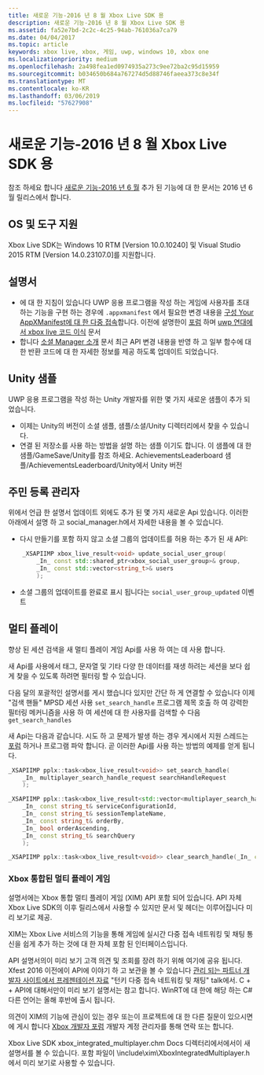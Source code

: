 ```yaml
---
title: 새로운 기능-2016 년 8 월 Xbox Live SDK 용
description: 새로운 기능-2016 년 8 월 Xbox Live SDK 용
ms.assetid: fa52e7bd-2c2c-4c25-94ab-761036a7ca79
ms.date: 04/04/2017
ms.topic: article
keywords: xbox live, xbox, 게임, uwp, windows 10, xbox one
ms.localizationpriority: medium
ms.openlocfilehash: 2a498fea1ed0974935a273c9ee72ba2c95d15959
ms.sourcegitcommit: b034650b684a767274d5d88746faeea373c8e34f
ms.translationtype: MT
ms.contentlocale: ko-KR
ms.lasthandoff: 03/06/2019
ms.locfileid: "57627908"
---
```

# <a name="whats-new-for-the-xbox-live-sdk---august-2016"></a>새로운 기능-2016 년 8 월 Xbox Live SDK 용

참조 하세요 합니다 [새로운 기능-2016 년 6 월](1606-whats-new.md) 추가 된 기능에 대 한 문서는 2016 년 6 월 릴리스에서 합니다.

## <a name="os-and-tool-support"></a>OS 및 도구 지원
Xbox Live SDK는 Windows 10 RTM [Version 10.0.10240] 및 Visual Studio 2015 RTM [Version 14.0.23107.0]를 지원합니다.

## <a name="documentation"></a>설명서
- 에 대 한 지침이 있습니다 UWP 응용 프로그램을 작성 하는 게임에 사용자를 초대 하는 기능을 구현 하는 경우에 ```.appxmanifest``` 에서 필요한 변경 내용을 [구성 Your AppXManifest에 대 한 다중 접속](../multiplayer/service-configuration/configure-your-appxmanifest-for-multiplayer.md)합니다.  이전에 설명한이 [포럼](https://forums.xboxlive.com) 하며 [uwp 연대에서 xbox live 코드 이식](../using-xbox-live/porting-xbox-live-code-from-xdk-to-uwp.md) 문서
- 합니다 [소셜 Manager 소개](../social-platform/intro-to-social-manager.md) 문서 최근 API 변경 내용을 반영 하 고 일부 함수에 대 한 반환 코드에 대 한 자세한 정보를 제공 하도록 업데이트 되었습니다.

## <a name="unity-samples"></a>Unity 샘플
UWP 응용 프로그램을 작성 하는 Unity 개발자를 위한 몇 가지 새로운 샘플이 추가 되었습니다.
- 이제는 Unity의 버전이 소셜 샘플, 샘플/소셜/Unity 디렉터리에서 찾을 수 있습니다.
- 연결 된 저장소를 사용 하는 방법을 설명 하는 샘플 이기도 합니다.  이 샘플에 대 한 샘플/GameSave/Unity를 참조 하세요.
AchievementsLeaderboard 샘플/AchievementsLeaderboard/Unity에서 Unity 버전

## <a name="social-manager"></a>주민 등록 관리자
위에서 언급 한 설명서 업데이트 외에도 추가 된 몇 가지 새로운 Api 있습니다.  이러한 아래에서 설명 하 고 social_manager.h에서 자세한 내용을 볼 수 있습니다.

- 다시 만들기를 포함 하지 않고 소셜 그룹의 업데이트를 허용 하는 추가 된 새 API:

```cpp
    _XSAPIIMP xbox_live_result<void> update_social_user_group(
        _In_ const std::shared_ptr<xbox_social_user_group>& group,
        _In_ const std::vector<string_t>& users
        );
```
- 소셜 그룹의 업데이트를 완료로 표시 됩니다는 ```social_user_group_updated``` 이벤트


## <a name="multiplayer"></a>멀티 플레이
향상 된 세션 검색을 새 멀티 플레이 게임 Api를 사용 하 여는 데 사용 합니다.

새 Api를 사용에서 태그, 문자열 및 기타 다양 한 데이터를 재생 하려는 세션을 보다 쉽게 찾을 수 있도록 하려면 필터링 할 수 있습니다.

다음 달의 포괄적인 설명서를 게시 했습니다 있지만 간단 하 게 연결할 수 있습니다 이제 "검색 핸들" MPSD 세션 사용 ```set_search_handle``` 프로그램 제목 호출 하 여 강력한 필터링 메커니즘을 사용 하 여 세션에 대 한 사용자를 검색할 수 다음 ```get_search_handles```

새 Api는 다음과 같습니다.  시도 하 고 문제가 발생 하는 경우 게시에서 지원 스레드는 [포럼](https://forums.xboxlive.com) 하거나 프로그램 파악 합니다.  곧 이러한 Api를 사용 하는 방법의 예제를 얻게 됩니다.

```cpp
_XSAPIIMP pplx::task<xbox_live_result<void>> set_search_handle(
    _In_ multiplayer_search_handle_request searchHandleRequest
    );
```

```cpp
_XSAPIIMP pplx::task<xbox_live_result<std::vector<multiplayer_search_handle_details>>> get_search_handles(
    _In_ const string_t& serviceConfigurationId,
    _In_ const string_t& sessionTemplateName,
    _In_ const string_t& orderBy,
    _In_ bool orderAscending,
    _In_ const string_t& searchQuery
    );
```

```cpp
_XSAPIIMP pplx::task<xbox_live_result<void>> clear_search_handle(_In_ const string_t& handleId);
```

### <a name="xbox-integrated-multiplayer"></a>Xbox 통합된 멀티 플레이 게임

설명서에는 Xbox 통합 멀티 플레이 게임 (XIM) API 포함 되어 있습니다.  API 자체 Xbox Live SDK의 이후 릴리스에서 사용할 수 있지만 문서 및 헤더는 이루어집니다 미리 보기로 제공.

XIM는 Xbox Live 서비스의 기능을 통해 게임에 실시간 다중 접속 네트워킹 및 채팅 통신을 쉽게 추가 하는 것에 대 한 자체 포함 된 인터페이스입니다.

API 설명서의이 미리 보기 고객 의견 및 조회를 장려 하기 위해 여기에 공유 됩니다. Xfest 2016 이전에이 API에 이야기 하 고 보관을 볼 수 있습니다 [관리 되는 파트너 개발자 사이트에서 프레젠테이션 자료](https://developer.xboxlive.com/en-us/platform/documentlibrary/events/Pages/Xfest2016.aspx) "턴키 다중 접속 네트워킹 및 채팅" talk에서. C + + API에 대해서만이 미리 보기 설명서는 참고 합니다. WinRT에 대 한에 해당 하는 C# 다른 언어는 올해 후반에 출시 됩니다.

의견이 XIM의 기능에 관심이 있는 경우 또는이 프로젝트에 대 한 다른 질문이 있으시면에 게시 합니다 [Xbox 개발자 포럼](https://forums.xboxlive.com/) 개발자 계정 관리자를 통해 연락 또는 합니다.

Xbox Live SDK xbox_integrated_multiplayer.chm Docs 디렉터리에서에서이 새 설명서를 볼 수 있습니다.  포함 파일이 \include\xim\XboxIntegratedMultiplayer.h에서 미리 보기로 사용할 수 있습니다.  
